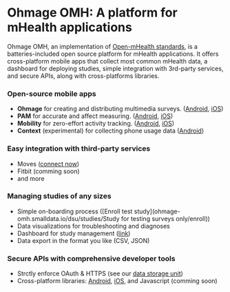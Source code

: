 # Ohmage OMH: A platform for mHealth applications
Ohmage OMH, an implementation of [Open-mHealth standards](http://www.openmhealth.org/), is a batteries-included open source platform for mHealth applications. It offers cross-platform mobile apps that collect most common mHealth data, a dashboard for deploying studies, simple integration with 3rd-party services, and secure APIs, along with cross-platforms libraries.

### Open-source mobile apps
  * **Ohmage** for creating and distributing multimedia surveys. ([Android](https://play.google.com/store/apps/details?id=io.smalldatalab.android.ohmage), [iOS](https://ohmage-omh.smalldata.io/ios/ohmage.html))
  * **PAM** for accurate and affect measuring. ([Android](https://play.google.com/store/apps/details?id=io.smalldatalab.android.pam), [iOS](https://ohmage-omh.smalldata.io/ios/pam.html))
  * **Mobility** for zero-effort activity tracking. ([Android](https://play.google.com/store/apps/details?id=io.smalldatalab.android.mobility), [iOS](https://ohmage-omh.smalldata.io/ios/mobility.html))
  * **Context** (experimental) for collecting phone usage data ([Android](https://play.google.com/store/apps/details?id=io.smalldatalab.android.context))

### Easy integration with third-party services
  * Moves ([connect now](https://ohmage-omh.smalldata.io/dsu/shims/authorize/moves))
  * Fitbit (comming soon)
  * and more

### Managing studies of any sizes
  * Simple on-boarding process ([Enroll test study](ohmage-omh.smalldata.io/dsu/studies/Study for testing surveys only/enroll))
  * Data visualizations for troubleshooting and diagnoses
  * Dashboard for study management ([link](https://ohmage-omh.smalldata.io/admin/))
  * Data export in the format you like (CSV, JSON)

### Secure APIs with comprehensive developer tools
  * Strctly enforce OAuth & HTTPS (see our [data storage unit](https://github.com/smalldatalab/omh-dsu/))
  * Cross-platform libraries: [Android](https://github.com/smalldatalab/android-omh-dsu-client-lib/), [iOS](https://github.com/smalldatalab/ios-omh-dsu-client-lib), and Javascript (comming soon)
